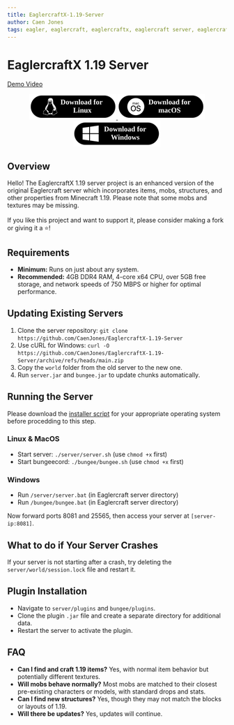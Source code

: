 ```yaml
---
title: EaglercraftX-1.19-Server
author: Caen Jones
tags: eagler, eaglercraft, eaglercraftx, eaglercraft server, eaglercraftx server
---
```



# EaglercraftX 1.19 Server 
[Demo Video](https://github.com/CaenJones/EaglercraftX-1.19-Server/assets/131218155/0ee532ab-46d3-4959-ac9a-860931ffd649)

<p align="center">
 <a href="https://github.com/CaenJones/EaglercraftX-1.19-Server/blob/main/install.sh">
    <img src="https://github.com/garlontas/buttons/blob/main/buttons/200x59/linux-download_2.svg" alt="Description here" width="200" height="59">
 </a>
 <a href="https://github.com/CaenJones/EaglercraftX-1.19-Server/blob/main/install.sh">
    <img src="https://github.com/garlontas/buttons/blob/main/buttons/200x59/macos-download_2.svg" alt="Description here" width="200" height="59">
 </a>
 <a href="https://github.com/CaenJones/EaglercraftX-1.19-Server/blob/main/install.bat">
    <img src="https://raw.githubusercontent.com/garlontas/buttons/main/buttons/200x59/windows-download.svg" alt="Description here" width="200" height="59">
 </a>
</p>

## Overview
Hello! The EaglercraftX 1.19 server project is an enhanced version of the original Eaglercraft server which incorporates items, mobs, structures, and other properties from Minecraft 1.19. Please note that some mobs and textures may be missing.
<br>
<br>
If you like this project and want to support it, please consider making a fork or giving it a :star:!

## Requirements
- **Minimum:** Runs on just about any system.
- **Recommended:** 4GB DDR4 RAM, 4-core x64 CPU, over 5GB free storage, and network speeds of 750 MBPS or higher for optimal performance.

## Updating Existing Servers
1. Clone the server repository: `git clone https://github.com/CaenJones/EaglercraftX-1.19-Server`
2. Use cURL for Windows: `curl -O https://github.com/CaenJones/EaglercraftX-1.19-Server/archive/refs/heads/main.zip`
3. Copy the `world` folder from the old server to the new one.
4. Run `server.jar` and `bungee.jar` to update chunks automatically.

## Running the Server
Please download the [installer script](https://github.com/CaenJones/EaglercraftX-1.19-Server/tree/main#eaglercraftx-119-server) for your appropriate operating system before procedding to this step.

### Linux & MacOS
- Start server: `./server/server.sh` (use `chmod +x` first)
- Start bungeecord: `./bungee/bungee.sh` (use `chmod +x` first)

### Windows
- Run `/server/server.bat` (in Eaglercraft server directory)
- Run `/bungee/bungee.bat` (in Eaglercraft server directory) 

Now forward ports 8081 and 25565, then access your server at `[server-ip:8081]`.

## What to do if Your Server Crashes
If your server is not starting after a crash, try deleting the `server/world/session.lock` file and restart it.

## Plugin Installation
- Navigate to `server/plugins` and `bungee/plugins`.
- Clone the plugin `.jar` file and create a separate directory for additional data.
- Restart the server to activate the plugin.

## FAQ
- **Can I find and craft 1.19 items?** Yes, with normal item behavior but potentially different textures.
- **Will mobs behave normally?** Most mobs are matched to their closest pre-existing characters or models, with standard drops and stats.
- **Can I find new structures?** Yes, though they may not match the blocks or layouts of 1.19.
- **Will there be updates?** Yes, updates will continue.
